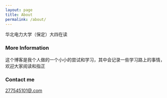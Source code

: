 ```yaml
---
layout: page
title: About
permalink: /about/
---
```


华北电力大学（保定）大四在读

### More Information

这个博客是我个人做的一个小小的尝试和学习，其中会记录一些学习路上的事情，欢迎大家阅读和指正

### Contact me

[277545101@.com](mailto:email@domain.com)
